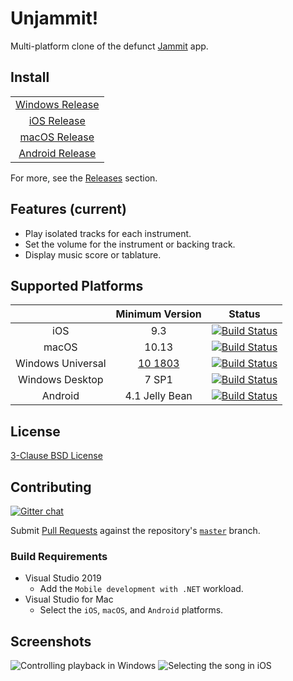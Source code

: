 # Unjammit!

Multi-platform clone of the defunct [Jammit](https://www.youtube.com/channel/UCTmh3zCCSybVNMye-3lozJQ) app.

## Install

| |
|:-:|
| [Windows Release](https://www.microsoft.com/store/apps/9MZJMJZMDD8Q) |
| [iOS Release](https://itunes.apple.com/us/app/unjammit/id1456516372) |
| [macOS Release](https://itunes.apple.com/us/app/unjammit/id1456515707) |
| [Android Release](https://play.google.com/store/apps/details?id=com.unjammit.player) |

For more, see the [Releases](https://github.com/hyvart/Unjammit/releases) section.

## Features (current)

- Play isolated tracks for each instrument.
- Set the volume for the instrument or backing track.
- Display music score or tablature.

## Supported Platforms

| | Minimum Version | Status |
|:-:|:-:|:-:|
| iOS | 9.3 | [![Build Status](https://dev.azure.com/hyvart/Unjammit/_apis/build/status/Publish?branchName=master&jobName=iOS)](https://dev.azure.com/hyvart/Unjammit/_build/latest?definitionId=63&branchName=master) |
| macOS | 10.13 | [![Build Status](https://dev.azure.com/hyvart/Unjammit/_apis/build/status/Publish?branchName=master&jobName=macOS)](https://dev.azure.com/hyvart/Unjammit/_build/latest?definitionId=63&branchName=master) |
| Windows Universal | [10 1803](https://docs.microsoft.com/en-us/windows/whats-new/whats-new-windows-10-version-1803) | [![Build Status](https://dev.azure.com/hyvart/Unjammit/_apis/build/status/Publish?branchName=master&jobName=Windows)](https://dev.azure.com/hyvart/Unjammit/_build/latest?definitionId=63&branchName=master) |
| Windows Desktop | 7 SP1 | [![Build Status](https://dev.azure.com/hyvart/Unjammit/_apis/build/status/Publish?branchName=master&jobName=Windows%20Forms)](https://dev.azure.com/hyvart/Unjammit/_build/latest?definitionId=63&branchName=master) |
| Android | 4.1 Jelly Bean | [![Build Status](https://dev.azure.com/hyvart/Unjammit/_apis/build/status/Publish?branchName=master&jobName=Android)](https://dev.azure.com/hyvart/Unjammit/_build/latest?definitionId=63&branchName=master) |

## License

[3-Clause BSD License](https://github.com/hyvart/Unjammit/blob/master/LICENSE.txt)

## Contributing

[![Gitter chat](https://badges.gitter.im/Unjammit/community.png)](https://gitter.im/Unjammit/community)

Submit [Pull Requests](https://github.com/hyvart/Unjammit/compare) against the repository's [`master`](https://github.com/hyvart/Unjammit/tree/master) branch.

### Build Requirements

- Visual Studio 2019
  - Add the `Mobile development with .NET` workload.
- Visual Studio for Mac
  - Select the `iOS`, `macOS`, and `Android` platforms.

## Screenshots

![Controlling playback in Windows](https://i.imgur.com/JTKk72o.png)
![Selecting the song in iOS](https://i.imgur.com/7eVtvqX.png)
